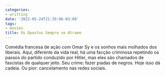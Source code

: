 ```yaml
---
categories:
- writting
date: '2022-05-24T21:39:06-03:00'
tags:
- movies
title: Os Opostos Sempre se Atraem
---
```


Comédia francesa de ação com Omar Sy e os sonhos mais molhados dos liberais. Aqui, diferente da vida real, há uma facção criminosa repetindo os passos do partido conduzido por Hitler, mas eles são chamados de fascistas de qualquer jeito. Seu crime: fazer piadas de negros. Hoje isso dá cadeia. Ou pior: cancelamento nas redes sociais.

